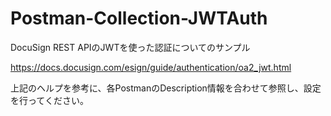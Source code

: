 # Postman-Collection-JWTAuth
DocuSign REST APIのJWTを使った認証についてのサンプル

https://docs.docusign.com/esign/guide/authentication/oa2_jwt.html

上記のヘルプを参考に、各PostmanのDescription情報を合わせて参照し、設定を行ってください。
